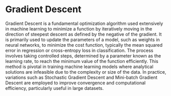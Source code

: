 # Gradient Descent

Gradient Descent is a fundamental optimization algorithm used extensively in machine learning to minimize a function by iteratively moving in the direction of steepest descent as defined by the negative of the gradient. It is primarily used to update the parameters of a model, such as weights in neural networks, to minimize the cost function, typically the mean squared error in regression or cross-entropy loss in classification. The process involves taking controlled steps, determined by a parameter known as the learning rate, to reach the minimum value of the function efficiently. This method is pivotal in training machine learning models where analytical solutions are infeasible due to the complexity or size of the data. In practice, variations such as Stochastic Gradient Descent and Mini-batch Gradient Descent are employed to improve convergence and computational efficiency, particularly useful in large datasets.
